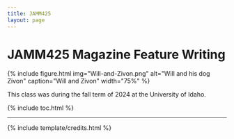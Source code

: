 ```yaml
---
title: JAMM425
layout: page
---
```


# JAMM425 Magazine Feature Writing

{% include figure.html img="Will-and-Zivon.png" alt="Will and his dog Zivon" caption="Will and Zivon" width="75%" %}

This class was during the fall term of 2024 at the University of Idaho.


{% include toc.html %}

------

{% include template/credits.html %}
